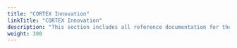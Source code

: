 ```yaml
---
title: "CORTEX Innovation"
linkTitle: "CORTEX Innovation"
description: "This section includes all reference documentation for the APIs exposed by the {{% ctx %}} platform."
weight: 300
---
```

